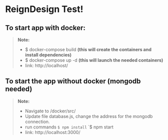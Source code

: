 # ReignDesign Test!

## To start app with docker:

> **Note:**
> - $ docker-compose build **(this will create the containers and install dependencies)**
> - $ docker-compose up -d **(this will launch the needed containers)**
> - link: http://localhost/


## To start the app without docker (mongodb needed)

> **Note:**
> - Navigate to /docker/src/
> - Update file database.js, change the address for the mongodb connection.
> - run commands
	`$ npm install`
	`$ npm start
> - link: http://localhost:3000/